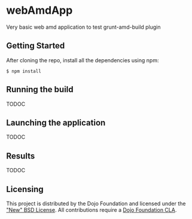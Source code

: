 # webAmdApp

Very basic web amd application to test grunt-amd-build plugin

## Getting Started

After cloning the repo, install all the dependencies using npm:  

	$ npm install
	

## Running the build
TODOC

## Launching the application
TODOC

## Results
TODOC	 	

## Licensing

This project is distributed by the Dojo Foundation and licensed under the ["New" BSD License](https://github.com/dojo/dojo/blob/master/LICENSE#L13-L41).
All contributions require a [Dojo Foundation CLA](http://dojofoundation.org/about/claForm).